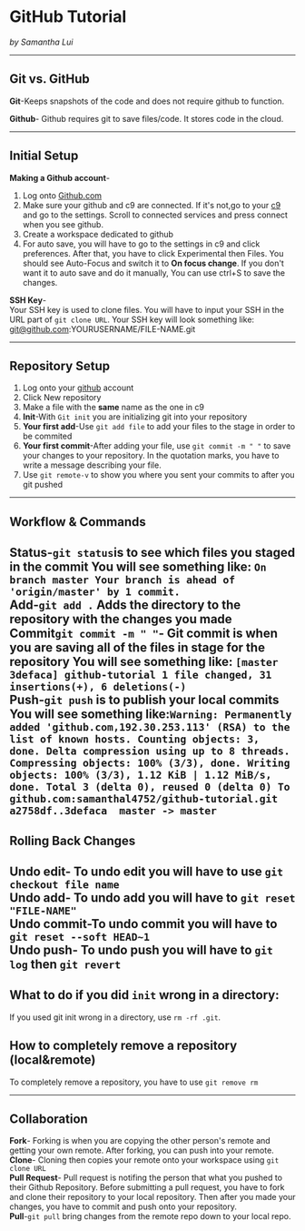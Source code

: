 # GitHub Tutorial

_by Samantha Lui_

---
## Git vs. GitHub
**Git**-Keeps snapshots of the code and does not require github to function.

**Github**- Github requires git to save files/code. It stores code in the cloud.

---
## Initial Setup
**Making a Github account**-  
1. Log onto [Github.com](https://github.com/)
2. Make sure your github and c9 are connected. If it's not,go to your [c9](https://c9.io/) and go to the settings. Scroll to connected services and press connect when you see github.
3. Create a workspace dedicated to github
4. For auto save, you will have to go to the settings in c9 and click preferences. After that, you have to click Experimental then Files. You should see Auto-Focus and switch it to **On focus change**. If you don't want it to auto save and do it manually, You can use ctrl+S to save the changes.  

**SSH Key**-   
Your SSH key is used to clone files. You will have to input your SSH in the URL part of ```git clone URL```.
Your SSH key will look something like: git@github.com:YOURUSERNAME/FILE-NAME.git

---
## Repository Setup
1. Log onto your [github](https://github.com) account  
2. Click New repository
3. Make a file with the **same** name as the one in c9
4. **Init**-With ```Git init``` you are initializing git into your repository  
5. **Your first add**-Use ```git add file``` to add your files to the stage in order to be commited  
6. **Your first commit**-After adding your file, use ```git commit -m " "``` to save your changes to your repository. In the quotation marks, you have to write a message describing your file.  
7. Use ```git remote-v``` to show you where you sent your commits to after you git pushed

---
## Workflow & Commands  
**Status**-```git status```is to see which files you staged in the commit 
You will see something like: ```On branch master
Your branch is ahead of 'origin/master' by 1 commit.```  
**Add**-```git add .``` Adds the directory to the repository with the changes you made  
**Commit**```git commit -m " "```- Git commit is when you are saving all of the files in stage for the repository
You will see something like: ```[master 3defaca] github-tutorial
 1 file changed, 31 insertions(+), 6 deletions(-)```  
**Push**-```git push``` is to publish your local commits   
You will see something like:```Warning: Permanently added 'github.com,192.30.253.113' (RSA) to the list of known hosts.
Counting objects: 3, done.
Delta compression using up to 8 threads.
Compressing objects: 100% (3/3), done.
Writing objects: 100% (3/3), 1.12 KiB | 1.12 MiB/s, done.
Total 3 (delta 0), reused 0 (delta 0)
To github.com:samanthal4752/github-tutorial.git
   a2758df..3defaca  master -> master```  
---
## Rolling Back Changes  
Undo edit- To undo edit you will have to use ```git checkout file name```  
Undo add- To undo add you will have to ```git reset "FILE-NAME"```  
Undo commit-To undo commit you will have to ```git reset --soft HEAD~1```  
Undo push- To undo push you will have to ```git log``` then ```git revert```
---
## What to do if you did ```init``` wrong in a directory:   

If you used git init wrong in a directory, use ```rm -rf .git```. 

## How to completely remove a repository (local&remote)
To completely remove a repository, you have to use ```git remove rm```

---
## Collaboration
**Fork**- Forking is when you are copying the other person's remote and getting your own remote. After forking, you can push into your remote. 
**Clone**- Cloning then copies your remote onto your workspace using ```git clone URL```  
**Pull Request**- Pull request is notifing the person that what you pushed to their Github Repository. Before submitting a pull request, you have to fork and clone their repository to your local repository. Then after you made your changes, you have to commit and push onto your repository.   
**Pull**-```git pull``` bring changes from the remote repo down to your local repo.


